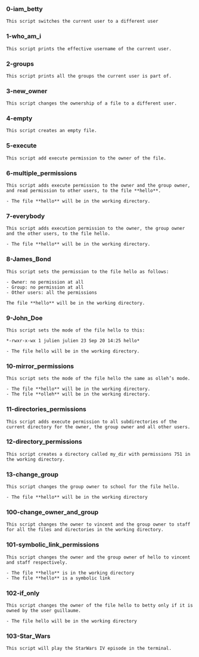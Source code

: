 ### 0-iam_betty
   	This script switches the current user to a different user
### 1-who_am_i
   	This script prints the effective username of the current user.
### 2-groups
	This script prints all the groups the current user is part of.
### 3-new_owner
	This script changes the ownership of a file to a different user.
### 4-empty
	This script creates an empty file.
### 5-execute
	This script add execute permission to the owner of the file.
### 6-multiple_permissions
	This script adds execute permission to the owner and the group owner, and read permission to other users, to the file **hello**.

	- The file **hello** will be in the working directory.
### 7-everybody
	This script adds execution permission to the owner, the group owner and the other users, to the file hello.

	- The file **hello** will be in the working directory.
### 8-James_Bond
	This script sets the permission to the file hello as follows:

	- Owner: no permission at all
	- Group: no permission at all
	- Other users: all the permissions

	The file **hello** will be in the working directory.
### 9-John_Doe
	This script sets the mode of the file hello to this:

	*-rwxr-x-wx 1 julien julien 23 Sep 20 14:25 hello*

	- The file hello will be in the working directory.
### 10-mirror_permissions
	This script sets the mode of the file hello the same as olleh’s mode.

	- The file **hello** will be in the working directory.
	- The file **olleh** will be in the working directory.
### 11-directories_permissions
	This script adds execute permission to all subdirectories of the current directory for the owner, the group owner and all other users.
### 12-directory_permissions
	This script creates a directory called my_dir with permissions 751 in the working directory.
### 13-change_group
	This script changes the group owner to school for the file hello.

	- The file **hello** will be in the working directory
### 100-change_owner_and_group
	This script changes the owner to vincent and the group owner to staff for all the files and directories in the working directory.
### 101-symbolic_link_permissions
	This script changes the owner and the group owner of hello to vincent and staff respectively.

	- The file **hello** is in the working directory
	- The file **hello** is a symbolic link
### 102-if_only
	This script changes the owner of the file hello to betty only if it is owned by the user guillaume.

	- The file hello will be in the working directory
### 103-Star_Wars
	This script will play the StarWars IV episode in the terminal.

